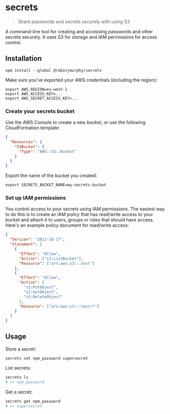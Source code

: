# secrets

> Share passwords and secrets securely with using S3

A command-line tool for creating and accessing passwords and other secrets securely. It uses S3 for storage and IAM permissions for access control.

## Installation

```
npm install --global @robinjmurphy/secrets
```

Make sure you've exported your AWS credentials (including the region):

```
export AWS_REGION=eu-west-1
export AWS_ACCESS_KEY=...
export AWS_SECRET_ACCESS_KEY=...
```

### Create your secrets bucket

Use the AWS Console to create a new bucket, or use the following CloudFormation template:

```json
{
  "Resources": {
    "S3Bucket": {
      "Type": "AWS::S3::Bucket"
    }
  }
}

```

Export the name of the bucket you created:

```
export SECRETS_BUCKET_NAME=my-secrets-bucket
```

### Set up IAM permissions

You control access to your secrets using IAM permissions. The easiest way to do this is to create an IAM _policy_ that has read/write access to your bucket and attach it to users, groups or roles that should have access. Here's an example policy document for read/write access:

```json
{
  "Version": "2012-10-17",
  "Statement": [
    {
      "Effect": "Allow",
      "Action": ["s3:ListBucket"],
      "Resource": ["arn:aws:s3:::test"]
    },
    {
      "Effect": "Allow",
      "Action": [
        "s3:PutObject",
        "s3:GetObject",
        "s3:DeleteObject"
      ],
      "Resource": ["arn:aws:s3:::test/*"]
    }
  ]
}
```

## Usage

Store a secret:

```
secrets set npm_password supersecret
```

List secrets:

```bash
secrets ls
# => npm_password
```

Get a secret:

```bash
secrets get npm_password
# => supersecret
```
